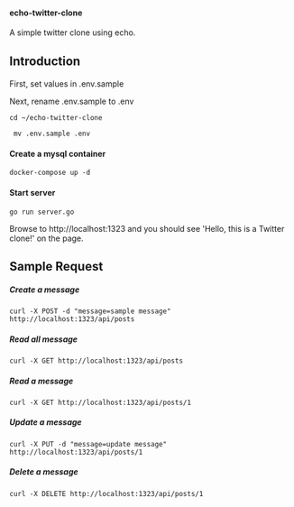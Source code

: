 #### echo-twitter-clone
A simple twitter clone using echo.

## Introduction
#### 
First, set values in .env.sample

Next, rename .env.sample to .env
```
cd ~/echo-twitter-clone 
```

```
 mv .env.sample .env
```

#### Create a mysql container
```
docker-compose up -d
```

#### Start server
```
go run server.go
```
Browse to http://localhost:1323 and you should see 'Hello, this is a Twitter clone!' on the page.

## Sample Request
##### Create a message
```
curl -X POST -d "message=sample message" http://localhost:1323/api/posts
```

##### Read all message
```
curl -X GET http://localhost:1323/api/posts
```

##### Read a message
```
curl -X GET http://localhost:1323/api/posts/1
```

##### Update a message
```
curl -X PUT -d "message=update message" http://localhost:1323/api/posts/1
```

##### Delete a message
```
curl -X DELETE http://localhost:1323/api/posts/1
```